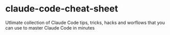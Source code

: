 # claude-code-cheat-sheet
Utlimate collection of Claude Code tips, tricks, hacks and worflows that you can use to master Claude Code in minutes  
